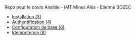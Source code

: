 Repo pour le cours Ansible - IMT Mines Alès - Etienne BOZEC

- [Installation (3)](Solution-Exercices/03-Installation.md)
- [Authentification (4)](Solution-Exercices/04-Authentification.md)
- [Configuration de base (6)](Solution-Exercices/06-Config_de_base.md)
- [Idempotence (8)](Solution-Exercices/08-Idempotence.md)
